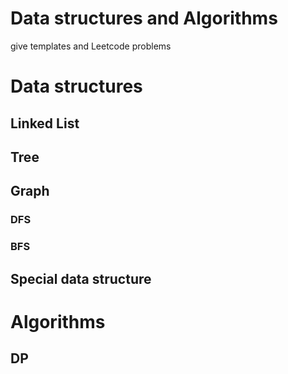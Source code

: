 # Data structures and Algorithms
give templates and Leetcode problems
# Data structures
## Linked List
## Tree
## Graph 
### DFS
### BFS
## Special data structure
# Algorithms
## DP